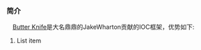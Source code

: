 ### 简介
　[Butter Knife][1]是大名鼎鼎的JakeWharton贡献的IOC框架，优势如下:
  
 1. List item

  [1]: https://github.com/JakeWharton/butterknife